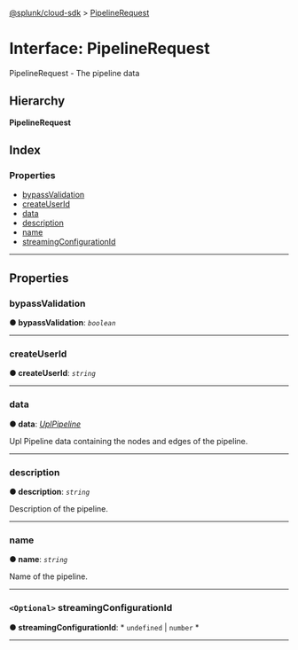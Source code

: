 [@splunk/cloud-sdk](../README.md) > [PipelineRequest](../interfaces/pipelinerequest.md)

# Interface: PipelineRequest

PipelineRequest - The pipeline data

## Hierarchy

**PipelineRequest**

## Index

### Properties

* [bypassValidation](pipelinerequest.md#bypassvalidation)
* [createUserId](pipelinerequest.md#createuserid)
* [data](pipelinerequest.md#data)
* [description](pipelinerequest.md#description)
* [name](pipelinerequest.md#name)
* [streamingConfigurationId](pipelinerequest.md#streamingconfigurationid)

---

## Properties

<a id="bypassvalidation"></a>

###  bypassValidation

**● bypassValidation**: *`boolean`*

___
<a id="createuserid"></a>

###  createUserId

**● createUserId**: *`string`*

___
<a id="data"></a>

###  data

**● data**: *[UplPipeline](uplpipeline.md)*

Upl Pipeline data containing the nodes and edges of the pipeline.

___
<a id="description"></a>

###  description

**● description**: *`string`*

Description of the pipeline.

___
<a id="name"></a>

###  name

**● name**: *`string`*

Name of the pipeline.

___
<a id="streamingconfigurationid"></a>

### `<Optional>` streamingConfigurationId

**● streamingConfigurationId**: * `undefined` &#124; `number`
*

___

